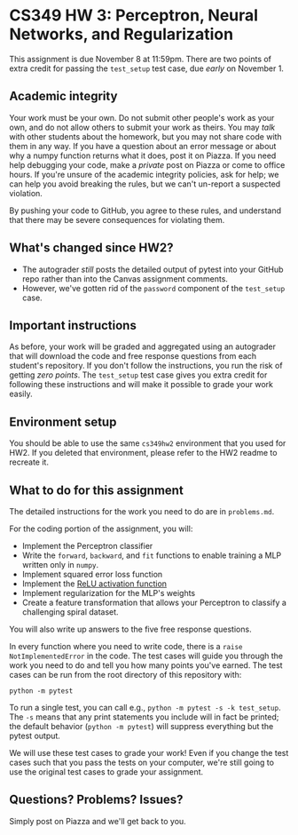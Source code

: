 # CS349 HW 3: Perceptron, Neural Networks, and Regularization

This assignment is due November 8 at 11:59pm. There are two points of extra
credit for passing the `test_setup` test case, due *early* on November 1.

## Academic integrity

Your work must be your own. Do not submit other people's work as your own, and
do not allow others to submit your work as theirs. You may *talk* with other
students about the homework, but you may not share code with them in any way.
If you have a question about an error message or about why a numpy function
returns what it does, post it on Piazza. If you need help debugging your code,
make a *private* post on Piazza or come to office hours. If you're unsure of
the academic integrity policies, ask for help; we can help you avoid breaking
the rules, but we can't un-report a suspected violation.

By pushing your code to GitHub, you agree to these rules, and understand that
there may be severe consequences for violating them. 

## What's changed since HW2?

- The autograder *still* posts the detailed output of pytest into your GitHub repo
  rather than into the Canvas assignment comments.
- However, we've gotten rid of the `password` component of the `test_setup`
  case.

## Important instructions
As before, your work will be graded and aggregated using an autograder that
will download the code and free response questions from each student's
repository. If you don't follow the instructions, you run the risk of getting
*zero points*. The `test_setup` test case gives you extra credit for following
these instructions and will make it possible to grade your work easily.

## Environment setup

You should be able to use the same `cs349hw2` environment that you used for HW2.
If you deleted that environment, please refer to the HW2 readme to recreate it.

## What to do for this assignment

The detailed instructions for the work you need to do are in `problems.md`.

For the coding portion of the assignment, you will:
- Implement the Perceptron classifier
- Write the `forward`, `backward`, and `fit` functions to enable training
  a MLP written only in `numpy`.
- Implement squared error loss function
- Implement the [ReLU activation
function](https://en.wikipedia.org/wiki/Rectifier_(neural_networks))
- Implement regularization for the MLP's weights
- Create a feature transformation that allows your Perceptron to classify
  a challenging spiral dataset.

You will also write up answers to the five free response questions.

In every function where you need to write code, there is a `raise
NotImplementedError` in the code. The test cases will guide you through the work
you need to do and tell you how many points you've earned. The test cases can
be run from the root directory of this repository with:

``python -m pytest``

To run a single test, you can call e.g., `python -m pytest -s -k test_setup`.
The `-s` means that any print statements you include will in fact be printed;
the default behavior (`python -m pytest`) will suppress everything but the
pytest output.

We will use these test cases to grade your work! Even if you change the test
cases such that you pass the tests on your computer, we're still going to use
the original test cases to grade your assignment.

## Questions? Problems? Issues?

Simply post on Piazza and we'll get back to you.
